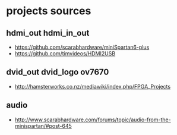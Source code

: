 # projects sources

## hdmi_out hdmi_in_out
 - https://github.com/scarabhardware/miniSpartan6-plus
 - https://github.com/timvideos/HDMI2USB

## dvid_out dvid_logo ov7670
 - http://hamsterworks.co.nz/mediawiki/index.php/FPGA_Projects

## audio
 - http://www.scarabhardware.com/forums/topic/audio-from-the-minispartan/#post-645

